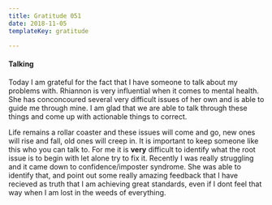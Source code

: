 ```yaml
---
title: Gratitude 051
date: 2018-11-05
templateKey: gratitude

---
```


#### Talking

Today I am grateful for the fact that I have someone to talk about my problems with.  Rhiannon is very influential when it comes to mental health.   She has conconcoured several very difficult issues of her own and is able to guide me through mine.  I am glad that we are able to talk through these things and come up with actionable things to correct.

Life remains a rollar coaster and these issues will come  and go, new ones will rise and fall, old ones will creep in.  It is important to keep someone like this who you can talk to.  For me it is **very** difficult to identify what the root issue is to begin with let alone try to fix it.  Recently I was really struggling and it came down to confidence/imposter syndrome.  She was able to identify that, and point out some really amazing feedback that I have recieved as truth that I am achieving great standards, even if I dont feel that way when I am lost in the weeds of everything.
